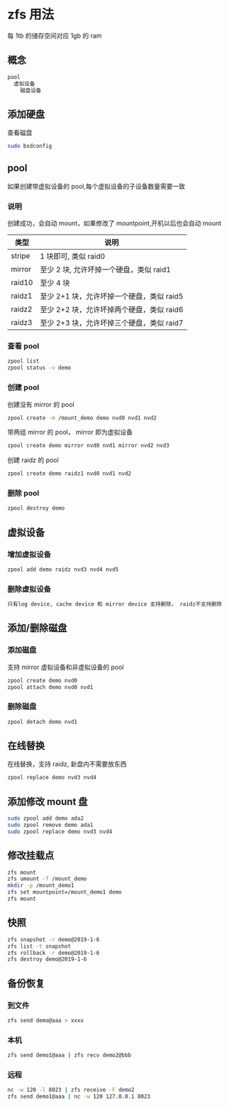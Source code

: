 # zfs 用法

每 1tb 的储存空间对应 1gb 的 ram

## 概念

```sh
pool
  虚拟设备
    磁盘设备
```

## 添加硬盘

查看磁盘

```sh
sudo bsdconfig
```

## pool

如果创建带虚拟设备的 pool,每个虚拟设备的子设备数量需要一致

### 说明

创建成功，会自动 mount，如果修改了 mountpoint,开机以后也会自动 mount

| 类型   | 说明             |
| ------ | ---------------- |
| stripe | 1 块即可, 类似 raid0  |
| mirror | 至少 2 块, 允许坏掉一个硬盘，类似 raid1 |
| raid10 | 至少 4 块      |
| raidz1 | 至少 2+1 块，允许坏掉一个硬盘，类似 raid5 |
| raidz2 | 至少 2+2 块，允许坏掉两个硬盘，类似 raid6 |
| raidz3 | 至少 2+3 块，允许坏掉三个硬盘，类似 raid7 |

### 查看 pool

```sh
zpool list
zpool status -v demo
```

### 创建 pool

创建没有 mirror 的 pool

```sh
zpool create -m /mount_demo demo nvd0 nvd1 nvd2
```

带两组 mirror 的 pool， mirror 即为虚拟设备

```sh
zpool create demo mirror nvd0 nvd1 mirror nvd2 nvd3
```

创建 raidz 的 pool

```sh
zpool create demo raidz1 nvd0 nvd1 nvd2
```

### 删除 pool

```sh
zpool destroy demo
```

## 虚拟设备

### 增加虚拟设备

```sh
zpool add demo raidz nvd3 nvd4 nvd5
```

### 删除虚拟设备

```sh
只有log device, cache device 和 mirror device 支持删除， raidz不支持删除
```

## 添加/删除磁盘

### 添加磁盘

支持 mirror 虚拟设备和非虚拟设备的 pool

```sh
zpool create demo nvd0
zpool attach demo nvd0 nvd1
```

### 删除磁盘

```sh
zpool detach demo nvd1
```

## 在线替换

在线替换，支持 raidz, 新盘内不需要放东西

```sh
zpool replace demo nvd3 nvd4
```

## 添加修改 mount 盘

```sh
sudo zpool add demo ada2
sudo zpool remove demo ada1
sudo zpool replace demo nvd3 nvd4
```

## 修改挂载点

```sh
zfs mount
zfs umount -f /mount_demo
mkdir -p /mount_demo1
zfs set mountpoint=/mount_demo1 demo
zfs mount
```

## 快照

```sh
zfs snapshot -r demo@2019-1-6
zfs list -t snapshot
zfs rollback -r demo@2019-1-6
zfs destroy demo@2019-1-6
```

## 备份恢复

### 到文件

```sh
zfs send demo@aaa > xxxx
```

### 本机

```sh
zfs send demo1@aaa | zfs recv demo2@bbb
```

### 远程

```sh
nc -w 120 -l 8023 | zfs receive -F demo2
zfs send demo1@aaa | nc -w 120 127.0.0.1 8023
```
